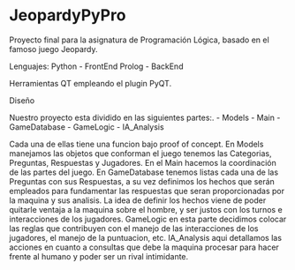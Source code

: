 # JeopardyPyPro
Proyecto final para la asignatura de Programación Lógica, basado en el famoso juego Jeopardy.

Lenguajes:
  Python - FrontEnd
  Prolog - BackEnd

Herramientas
  QT empleando el plugin PyQT.


Diseño

Nuestro proyecto esta dividido en las siguientes partes:.
	- Models
	- Main
	- GameDatabase
	- GameLogic
	- IA_Analysis

Cada una de ellas tiene una funcion bajo proof of concept.
En Models manejamos las objetos que conforman el juego tenemos las Categorias, Preguntas, Respuestas y Jugadores.
En el Main hacemos la coordinación de las partes del juego.
En GameDatabase tenemos listas cada una de las Preguntas con sus Respuestas, a su vez definimos los hechos que serán empleados para fundamentar las respuestas que seran proporcionadas por la maquina y sus analisis.
La idea de definir los hechos viene de poder quitarle ventaja a la maquina sobre el hombre, y ser justos con los turnos e interacciones de los jugadores.
GameLogic en esta parte decidimos colocar las reglas que contribuyen con el manejo de las interacciones de los jugadores, el manejo de la puntuacion, etc.
IA_Analysis aqui detallamos las acciones en cuanto a consultas que debe la maquina procesar para hacer frente al humano y poder ser un rival intimidante.
